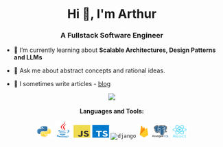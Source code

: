 <h1 align="center">Hi 👋, I'm Arthur</h1>
<h3 align="center">A Fullstack Software Engineer</h3>

- 🌱 I’m currently learning about **Scalable Architectures, Design Patterns and LLMs**

- 💬 Ask me about abstract concepts and rational ideas.

- 📝 I sometimes write articles - [blog](https://richardarthur.me/blog)


<div align='center' style="margin: 0 auto">
<img src="https://github-readme-stats.vercel.app/api/?username=lamepic&theme=dark&hide_border=false&include_all_commits=true&count_private=true&layout=compact" />
</div>

<div align="center">
  <p><b>Languages and Tools:</b></p>
<code><img src="https://raw.githubusercontent.com/devicons/devicon/master/icons/python/python-original.svg" alt="python" width="40" height="30"/></code>
<code><img src="https://raw.githubusercontent.com/devicons/devicon/master/icons/java/java-original.svg" alt="java" width="40" height="40"/></code>
<code><img src="https://raw.githubusercontent.com/devicons/devicon/master/icons/javascript/javascript-original.svg" alt="javascript" width="40" height="30"/></code>
<code><img src="https://raw.githubusercontent.com/devicons/devicon/master/icons/typescript/typescript-original.svg" alt="typescript" width="40" height="30"/></code>
<code><img src="https://cdn.worldvectorlogo.com/logos/django.svg" alt="django" width="30" height="30"/></code>
<code><img height="30" src="https://raw.githubusercontent.com/github/explore/80688e429a7d4ef2fca1e82350fe8e3517d3494d/topics/firebase/firebase.png"></code>
<code><img src="https://raw.githubusercontent.com/devicons/devicon/master/icons/postgresql/postgresql-original-wordmark.svg" alt="postgresql" width="40" height="30"/></code>
<code><img src="https://raw.githubusercontent.com/devicons/devicon/master/icons/react/react-original-wordmark.svg" alt="react" width="40" height="30"/></code>
<br>
<br>
  </div>
